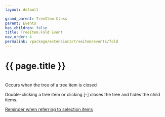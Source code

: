 ```yaml
---
layout: default

grand_parent: TreeItem Class
parent: Events
has_children: false
title: TreeItem.Fold Event
nav_order: 4
permalink: /package/extension3/treeitem/events/fold
---
```

# {{ page.title }}
<br>
Occurs when the tree of a tree item is closed

Double-clicking a tree item or clicking [-] closes the tree and hides the child items.

<a href="/4000/package/extension3/treeitem/events/#reminder-when-referring-to-selection-items">Reminder when referring to selection items</a>
